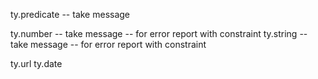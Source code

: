 ty.predicate -- take message

ty.number -- take message -- for error report with constraint
ty.string -- take message -- for error report with constraint

ty.url
ty.date
